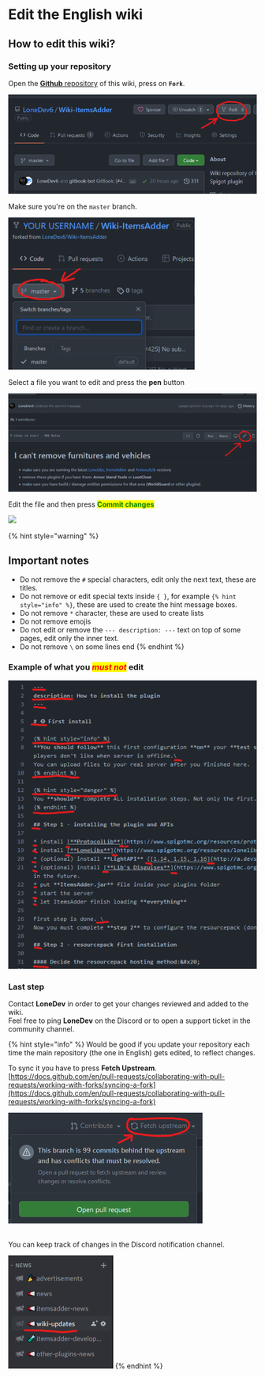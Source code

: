 # Edit the English wiki

## How to edit this wiki?

### Setting up your repository

Open the [**Github** repository](https://github.com/LoneDev6/Wiki-ItemsAdder) of this wiki, press on **`Fork`**.&#x20;

<img src="/.gitbook/assets/Froking-wiki.png">

Make sure you're on the `master` branch.

<img src=/.gitbook/assets/Froking-wiki-1.png>

Select a file you want to edit and press the **pen** button

<img src=/.gitbook/assets/Froking-wiki-2.png>

Edit the file and then press <mark style="color:green;">**Commit changes**</mark>

<img src=(/.gitbook/assets/Froking-wiki-3.png>

{% hint style="warning" %}
## Important notes

* Do not remove the `#` special characters, edit only the next text, these are titles.
* Do not remove or edit special texts inside `{ }`, for example `{% hint style="info" %}`, these are used to create the hint message boxes.
* Do not remove `*` character, these are used to create lists
* Do not remove emojis
* Do not edit or remove the `--- description: ---` text on top of some pages, edit only the inner text.
* Do not remove `\` on some lines end
{% endhint %}

### Example of what you _<mark style="color:red;">must not</mark>_ edit

![](</.gitbook/assets/Froking-wiki-4.png>)

### Last step

Contact **LoneDev** in order to get your changes reviewed and added to the wiki.\
Feel free to ping **LoneDev** on the Discord or to open a support ticket in the community channel.

{% hint style="info" %}
Would be good if you update your repository each time the main repository (the one in English) gets edited, to reflect changes.

To sync it you have to press **Fetch Upstream**.\
[https://docs.github.com/en/pull-requests/collaborating-with-pull-requests/working-with-forks/syncing-a-fork](https://docs.github.com/en/pull-requests/collaborating-with-pull-requests/working-with-forks/syncing-a-fork)

![](</.gitbook/assets/Froking-wiki-5.png>)

\
You can keep track of changes in the Discord notification channel.

![](</.gitbook/assets/Froking-wiki-6.png>)
{% endhint %}
